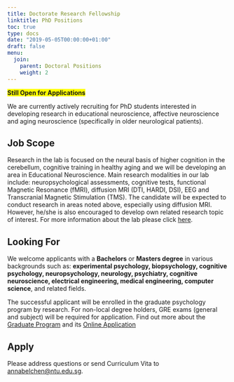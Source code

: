 ```yaml
---
title: Doctorate Research Fellowship
linktitle: PhD Positions
toc: true
type: docs
date: "2019-05-05T00:00:00+01:00"
draft: false
menu:
  join:
    parent: Doctoral Positions
    weight: 2
---
```


<span style="background-color: #FFFF00">**Still Open for Applications**</span>

We are currently actively recruiting for PhD students interested in developing research in educational neuroscience, affective neuroscience and aging neuroscience (specifically in older neurological patients).
## Job Scope

Research in the lab is focused on the neural basis of higher cognition in the cerebellum, cognitive training in healthy aging and we will be developing an area in Educational Neuroscience. Main research modalities in our lab include: neuropsychological assessments, cognitive tests, functional Magnetic Resonance (fMRI), diffusion MRI (DTI, HARDI, DSI), EEG and Transcranial Magnetic Stimulation (TMS). The candidate will be expected to conduct research in areas noted above, especially using diffusion MRI. However, he/she is also encouraged to develop own related research topic of interest. For more information about the lab please click [here](http://portal.hss.ntu.edu.sg/annalab/).


## Looking For

We welcome applicants with a **Bachelors** or **Masters degree** in various backgrounds such as: **experimental psychology, biopsychology, cognitive psychology, neuropsychology, neurology, psychiatry, cognitive neuroscience, electrical engineering, medical engineering, computer science**, and related fields.

The successful applicant will be enrolled in the graduate psychology program by research. For non-local degree holders, GRE exams (general and subject) will be required for application. Find out more about the [Graduate Program](http://psychology.hss.ntu.edu.sg/Programmes/Graduate/Pages/DoctorofPhilosophy.aspx) and its [Online Application](http://admissions.ntu.edu.sg/graduate/R-Programs/Pages/default.aspx)


## Apply

Please address questions or send Curriculum Vita to annabelchen@ntu.edu.sg.

